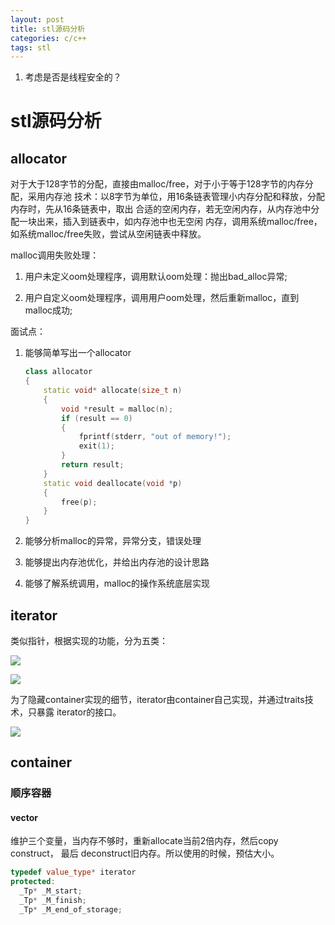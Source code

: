 ```yaml
---
layout: post
title: stl源码分析
categories: c/c++
tags: stl
---
```


1.  考虑是否是线程安全的？



# stl源码分析 

## allocator

对于大于128字节的分配，直接由malloc/free，对于小于等于128字节的内存分配，采用内存池
技术：以8字节为单位，用16条链表管理小内存分配和释放，分配内存时，先从16条链表中，取出
合适的空闲内存，若无空闲内存，从内存池中分配一块出来，插入到链表中，如内存池中也无空闲
内存，调用系统malloc/free，如系统malloc/free失败，尝试从空闲链表中释放。

malloc调用失败处理：

1.  用户未定义oom处理程序，调用默认oom处理：抛出bad_alloc异常;

1.  用户自定义oom处理程序，调用用户oom处理，然后重新malloc，直到malloc成功;

面试点：

1.  能够简单写出一个allocator

    ````c++
    class allocator 
    {
        static void* allocate(size_t n)
        {
            void *result = malloc(n);
            if (result == 0)
            {
                fprintf(stderr, "out of memory!");
                exit(1);
            }
            return result;
        }
        static void deallocate(void *p)
        {
            free(p);
        }
    }
    ````

1.  能够分析malloc的异常，异常分支，错误处理

1.  能够提出内存池优化，并给出内存池的设计思路

1.  能够了解系统调用，malloc的操作系统底层实现

## iterator

类似指针，根据实现的功能，分为五类：

![]({{site.base}}/assets/images/media/stl1.png)

![]({{site.base}}/assets/images/media/stl2.png)

为了隐藏container实现的细节，iterator由container自己实现，并通过traits技术，只暴露
iterator的接口。

![]({{site.base}}/assets/images/media/stl2.png)


## container

### 顺序容器

#### vector

维护三个变量，当内存不够时，重新allocate当前2倍内存，然后copy construct， 最后
deconstruct旧内存。所以使用的时候，预估大小。

````c++
typedef value_type* iterator
protected:
  _Tp* _M_start;
  _Tp* _M_finish;
  _Tp* _M_end_of_storage;
````

